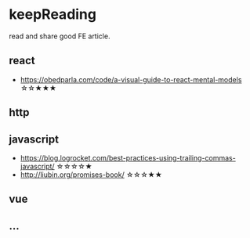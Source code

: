 # keepReading
read and share good FE article.

## react
- https://obedparla.com/code/a-visual-guide-to-react-mental-models   ☆☆★★★

## http

## javascript
- https://blog.logrocket.com/best-practices-using-trailing-commas-javascript/  ☆☆☆☆★
- http://liubin.org/promises-book/  ☆☆☆★★ 

## vue

## ...
